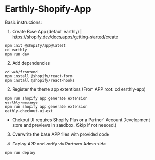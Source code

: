 # Earthly-Shopify-App

Basic instructions:

1. Create Base App (default earthly) | https://shopify.dev/docs/apps/getting-started/create
```console
npm init @shopify/app@latest
cd earthly
npm run dev
```

2. Add dependencies
```console
cd web/frontend
npm install @shopify/react-form
npm install @shopify/react-hooks
```

2. Register the theme app extentions (From APP root: cd earthly-app)
```console
npm run shopify app generate extension
earthly-message
npm run shopify app generate extension
eathly-checkout-ui-ext
```
* Chekout UI requires Shopify Plus or a Partner' Account Development store and previews in sandbox. (Skip if not needed.)

3. Overwrite the base APP files with provided code

4. Deploy APP and verify via Partners Admin side
```console
npm run deploy
```

